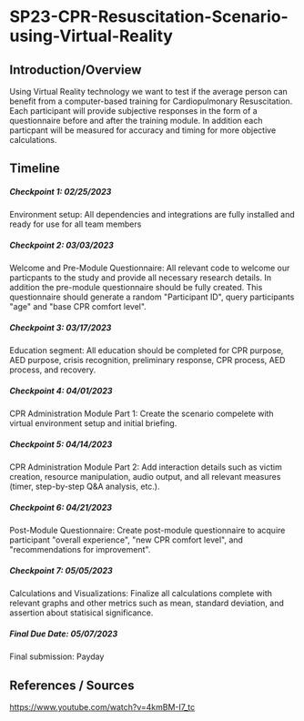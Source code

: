# SP23-CPR-Resuscitation-Scenario-using-Virtual-Reality

## Introduction/Overview
Using Virtual Reality technology we want to test if the average person can benefit from a computer-based training for Cardiopulmonary Resuscitation. Each participant will provide subjective responses in the form of a questionnaire before and after the training module. In addition each particpant will be measured for accuracy and timing for more objective calculations.

## Timeline
##### Checkpoint 1: 02/25/2023
Environment setup:
All dependencies and integrations are fully installed and ready for use for all team members

##### Checkpoint 2: 03/03/2023
Welcome and Pre-Module Questionnaire:
All relevant code to welcome our particpants to the study and provide all necessary research details. In addition the pre-module questionnaire should be fully created. This questionnaire should generate a random "Participant ID", query participants "age" and "base CPR comfort level".

##### Checkpoint 3: 03/17/2023
Education segment:
All education should be completed for CPR purpose, AED purpose, crisis recognition, preliminary response, CPR process, AED process, and recovery.

##### Checkpoint 4: 04/01/2023
CPR Administration Module Part 1:
Create the scenario compelete with virtual environment setup and initial briefing.

##### Checkpoint 5: 04/14/2023
CPR Administration Module Part 2:
Add interaction details such as victim creation, resource manipulation, audio output, and all relevant measures (timer, step-by-step Q&A analysis, etc.).

##### Checkpoint 6: 04/21/2023
Post-Module Questionnaire:
Create post-module questionnaire to acquire participant "overall experience", "new CPR comfort level", and "recommendations for improvement".

##### Checkpoint 7: 05/05/2023
Calculations and Visualizations:
Finalize all calculations complete with relevant graphs and other metrics such as mean, standard deviation, and assertion about statisical significance.

##### Final Due Date: 05/07/2023
Final submission:
Payday

## References / Sources
https://www.youtube.com/watch?v=4kmBM-I7_tc

